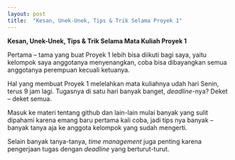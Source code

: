 ```yaml
---
layout: post
title:  "Kesan, Unek-Unek, Tips & Trik Selama Proyek 1"
---
```


__Kesan, Unek-Unek, Tips & Trik Selama Mata Kuliah Proyek 1__

Pertama – tama yang buat Proyek 1 lebih bisa diikuti bagi saya, yaitu kelompok saya anggotanya menyenangkan, coba bisa dibayangkan semua anggotanya perempuan kecuali ketuanya. 

Hal yang membuat Proyek 1  melelahkan mata kuliahnya udah hari Senin, terus 9 jam lagi. Tugasnya di satu hari banyak banget, _deadline_-nya? Deket – deket semua. 

Masuk ke materi tentang github dan lain-lain mulai banyak yang sulit dipahami karena emang baru pertama kali coba, jadi tips nya banyak – banyak tanya aja ke anggota kelompok yang sudah mengerti.

Selain banyak tanya-tanya, _time management_ juga penting karena pengerjaan tugas dengan _deadline_ yang berturut-turut.
